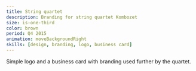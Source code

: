 ```yaml
---
title: String quartet
description: Branding for string quartet Kombozet
size: is-one-third
color: brown
period: Q4 2015
animation: moveBackgroundRight
skills: [design, branding, logo, business card]
---
```


Simple logo and a business card with branding used further by the quartet.